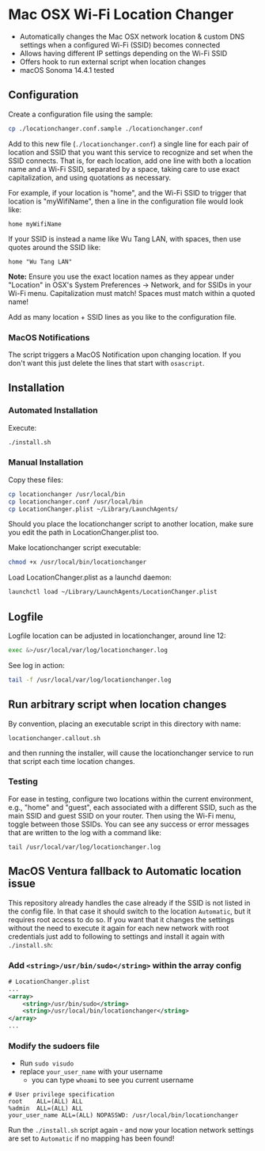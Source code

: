 # Mac OSX Wi-Fi Location Changer

* Automatically changes the Mac OSX network location & custom DNS settings when a configured Wi-Fi (SSID) becomes connected
* Allows having different IP settings depending on the Wi-Fi SSID
* Offers hook to run external script when location changes
* macOS Sonoma 14.4.1 tested

## Configuration
Create a configuration file using the sample:

```bash
cp ./locationchanger.conf.sample ./locationchanger.conf
```

Add to this new file (`./locationchanger.conf`) a single line for each pair of location and SSID that you want this service to recognize and set when the SSID connects. That is, for each location, add one line with both a location name and a Wi-Fi SSID, separated by a space, taking care to use exact capitalization, and using quotations as necessary.

For example, if your location is "home", and the Wi-Fi SSID to trigger that location is "myWifiName", then a line in the configuration file would look like:

`home myWifiName`

If your SSID is instead a name like Wu Tang LAN, with spaces, then use quotes around the SSID like:

`home "Wu Tang LAN"`

**Note:** Ensure you use the exact location names as they appear under "Location" in OSX's System Preferences -> Network, and for SSIDs in your Wi-Fi menu. Capitalization must match! Spaces must match within a quoted name!

Add as many location + SSID lines as you like to the configuration file.

### MacOS Notifications
The script triggers a MacOS Notification upon changing location. If you don't want this just delete the lines that start with `osascript`.

## Installation

### Automated Installation

Execute:
```bash
./install.sh
```

### Manual Installation

Copy these files:
```bash
cp locationchanger /usr/local/bin
cp locationchanger.conf /usr/local/bin
cp LocationChanger.plist ~/Library/LaunchAgents/
```
Should you place the locationchanger script to another location, make sure you edit the path in LocationChanger.plist too.

Make locationchanger script executable:
```bash
chmod +x /usr/local/bin/locationchanger
```
Load LocationChanger.plist as a launchd daemon:
```bash
launchctl load ~/Library/LaunchAgents/LocationChanger.plist
```
## Logfile

Logfile location can be adjusted in locationchanger, around line 12:
```bash
exec &>/usr/local/var/log/locationchanger.log
```
See log in action:
```bash
tail -f /usr/local/var/log/locationchanger.log
```

## Run arbitrary script when location changes

By convention, placing an executable script in this directory with name:

`locationchanger.callout.sh`

and then running the installer, will cause the locationchanger service to run that script each time location changes.

### Testing

For ease in testing, configure two locations within the current environment, e.g., "home" and "guest", each associated with a different SSID, such as the main SSID and guest SSID on your router. Then using the Wi-Fi menu, toggle between those SSIDs. You can see any success or error messages that are written to the log with a command like:

```
tail /usr/local/var/log/locationchanger.log
```

## MacOS Ventura fallback to Automatic location issue

This repository already handles the case already if the SSID is not listed in the config file. In that case it should switch to the location `Automatic`, but it requires root access to do so.
If you want that it changes the settings without the need to execute it again for each new network with root credentials just add to following to settings and install it again with `./install.sh`:

### Add `<string>/usr/bin/sudo</string>` within the array config
```xml
# LocationChanger.plist
...
<array>
    <string>/usr/bin/sudo</string>
    <string>/usr/local/bin/locationchanger</string>
</array>
...
```

### Modify the sudoers file
- Run `sudo visudo`
- replace `your_user_name` with your username
  - you can type `whoami` to see you current username

```
# User privilege specification
root    ALL=(ALL) ALL
%admin  ALL=(ALL) ALL
your_user_name ALL=(ALL) NOPASSWD: /usr/local/bin/locationchanger
```

Run the `./install.sh` script again - and now your location network settings are set to `Automatic` if no mapping has been found!  
